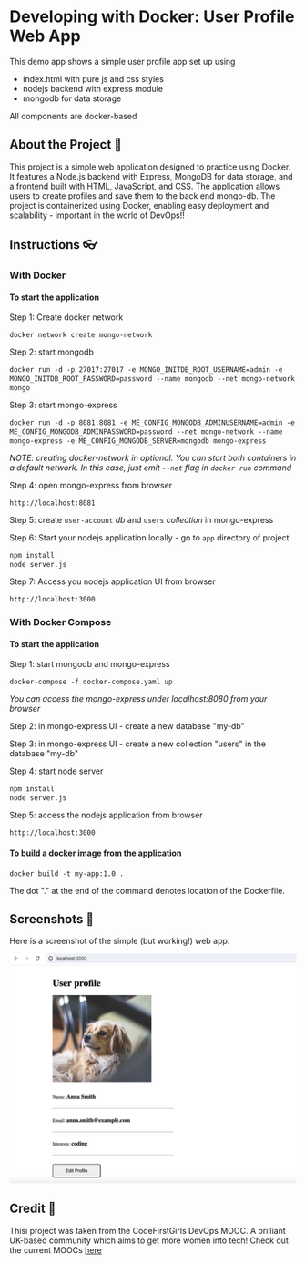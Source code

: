 # Developing with Docker: User Profile Web App

This demo app shows a simple user profile app set up using 
- index.html with pure js and css styles
- nodejs backend with express module
- mongodb for data storage

All components are docker-based

## About the Project 📓
This project is a simple web application designed to practice using Docker. It features a Node.js backend with Express, MongoDB for data storage, and a frontend built with HTML, JavaScript, and CSS. The application allows users to create profiles and save them to the back end mongo-db. The project is containerized using Docker, enabling easy deployment and scalability - important in the world of DevOps!!

## Instructions 👓

### With Docker

#### To start the application

Step 1: Create docker network

    docker network create mongo-network 

Step 2: start mongodb 

    docker run -d -p 27017:27017 -e MONGO_INITDB_ROOT_USERNAME=admin -e MONGO_INITDB_ROOT_PASSWORD=password --name mongodb --net mongo-network mongo    

Step 3: start mongo-express
    
    docker run -d -p 8081:8081 -e ME_CONFIG_MONGODB_ADMINUSERNAME=admin -e ME_CONFIG_MONGODB_ADMINPASSWORD=password --net mongo-network --name mongo-express -e ME_CONFIG_MONGODB_SERVER=mongodb mongo-express   

_NOTE: creating docker-network in optional. You can start both containers in a default network. In this case, just emit `--net` flag in `docker run` command_

Step 4: open mongo-express from browser

    http://localhost:8081

Step 5: create `user-account` _db_ and `users` _collection_ in mongo-express

Step 6: Start your nodejs application locally - go to `app` directory of project 

    npm install 
    node server.js
    
Step 7: Access you nodejs application UI from browser

    http://localhost:3000

### With Docker Compose

#### To start the application

Step 1: start mongodb and mongo-express

    docker-compose -f docker-compose.yaml up
    
_You can access the mongo-express under localhost:8080 from your browser_
    
Step 2: in mongo-express UI - create a new database "my-db"

Step 3: in mongo-express UI - create a new collection "users" in the database "my-db"       
    
Step 4: start node server 

    npm install
    node server.js
    
Step 5: access the nodejs application from browser 

    http://localhost:3000

#### To build a docker image from the application

    docker build -t my-app:1.0 .       
    
The dot "." at the end of the command denotes location of the Dockerfile.

## Screenshots 📸
Here is a screenshot of the simple (but working!) web app:

![Screenshot of a web based profile page](images/profile_image.png)

## Credit 👭

Thisi project was taken from the CodeFirstGirls DevOps MOOC. A brilliant UK-based community which aims to get more women into tech! Check out the current MOOCs [here](https://codefirstgirls.com/courses/moocs/)
